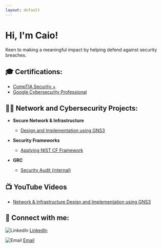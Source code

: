 ```yaml
---
layout: default
---
```


# Hi, I'm Caio!  

Keen to making a meaningful impact by helping defend against security breaches.

## 🎓 Certifications:

- [CompTIA Security +](https://www.credly.com/badges/a33f25c3-faa1-4d63-8b89-a76751bed636)
- [Google Cybersecurity Professional]()

## 👨‍💻 Network and Cybersecurity Projects:

- **Secure Network & Infrastructure**
  - [Design and Implementation using GNS3](https://www.youtube.com/watch?v=gJICfH8BdH4&t=983s)
  
- **Security Frameworks**
  - [Applying NIST CF Framework](https://github.com/joshmadakor1/Algorithms-Practice)
  
- **GRC**
  - [Security Audit (internal)](https://github.com/joshmadakor1/Algorithms-Practice)

## 📺 YouTube Videos

- [Network & Infrastructure Design and Implementation using GNS3]()

## 🤳 Connect with me:

![LinkedIn](https://cdn.jsdelivr.net/npm/simple-icons@v3/icons/linkedin.svg) [LinkedIn](https://www.linkedin.com/in/caiofranca/)

![Email](https://cdn.jsdelivr.net/npm/simple-icons@v3/icons/gmail.svg) [Email](mailto:braga.caio@outlook.com.com)


